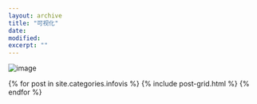 ```yaml
---
layout: archive
title: "可视化"
date: 
modified:
excerpt: ""
---
```


![image](file://E:/wp。/2333/WWWWp.github.io/images)

<div class="tiles">
{% for post in site.categories.infovis %}
  {% include post-grid.html %}
{% endfor %}
</div><!-- /.tiles 把所有categories 有 notes 的列出来-->
